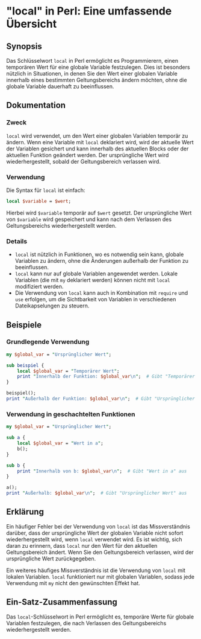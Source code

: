<!--
Meta Description: # "local" in Perl: Eine umfassende Übersicht ## Synopsis Das Schlüsselwort `local` in Perl ermöglicht es Programmierern, einen temporären Wert für ein...
Meta Keywords: wert, local, der, wird, variablen
-->

# "local" in Perl: Eine umfassende Übersicht

## Synopsis
Das Schlüsselwort `local` in Perl ermöglicht es Programmierern, einen temporären Wert für eine globale Variable festzulegen. Dies ist besonders nützlich in Situationen, in denen Sie den Wert einer globalen Variable innerhalb eines bestimmten Geltungsbereichs ändern möchten, ohne die globale Variable dauerhaft zu beeinflussen.

## Dokumentation
### Zweck
`local` wird verwendet, um den Wert einer globalen Variablen temporär zu ändern. Wenn eine Variable mit `local` deklariert wird, wird der aktuelle Wert der Variablen gesichert und kann innerhalb des aktuellen Blocks oder der aktuellen Funktion geändert werden. Der ursprüngliche Wert wird wiederhergestellt, sobald der Geltungsbereich verlassen wird.

### Verwendung
Die Syntax für `local` ist einfach:

```perl
local $variable = $wert;
```

Hierbei wird `$variable` temporär auf `$wert` gesetzt. Der ursprüngliche Wert von `$variable` wird gespeichert und kann nach dem Verlassen des Geltungsbereichs wiederhergestellt werden.

### Details
- `local` ist nützlich in Funktionen, wo es notwendig sein kann, globale Variablen zu ändern, ohne die Änderungen außerhalb der Funktion zu beeinflussen.
- `local` kann nur auf globale Variablen angewendet werden. Lokale Variablen (die mit `my` deklariert werden) können nicht mit `local` modifiziert werden.
- Die Verwendung von `local` kann auch in Kombination mit `require` und `use` erfolgen, um die Sichtbarkeit von Variablen in verschiedenen Dateikapselungen zu steuern.

## Beispiele
### Grundlegende Verwendung
```perl
my $global_var = "Ursprünglicher Wert";

sub beispiel {
    local $global_var = "Temporärer Wert";
    print "Innerhalb der Funktion: $global_var\n";  # Gibt "Temporärer Wert" aus
}

beispiel();
print "Außerhalb der Funktion: $global_var\n";  # Gibt "Ursprünglicher Wert" aus
```

### Verwendung in geschachtelten Funktionen
```perl
my $global_var = "Ursprünglicher Wert";

sub a {
    local $global_var = "Wert in a";
    b();
}

sub b {
    print "Innerhalb von b: $global_var\n";  # Gibt "Wert in a" aus
}

a();
print "Außerhalb: $global_var\n";  # Gibt "Ursprünglicher Wert" aus
```

## Erklärung
Ein häufiger Fehler bei der Verwendung von `local` ist das Missverständnis darüber, dass der ursprüngliche Wert der globalen Variable nicht sofort wiederhergestellt wird, wenn `local` verwendet wird. Es ist wichtig, sich daran zu erinnern, dass `local` nur den Wert für den aktuellen Geltungsbereich ändert. Wenn Sie den Geltungsbereich verlassen, wird der ursprüngliche Wert zurückgegeben.

Ein weiteres häufiges Missverständnis ist die Verwendung von `local` mit lokalen Variablen. `local` funktioniert nur mit globalen Variablen, sodass jede Verwendung mit `my` nicht den gewünschten Effekt hat.

## Ein-Satz-Zusammenfassung
Das `local`-Schlüsselwort in Perl ermöglicht es, temporäre Werte für globale Variablen festzulegen, die nach Verlassen des Geltungsbereichs wiederhergestellt werden.